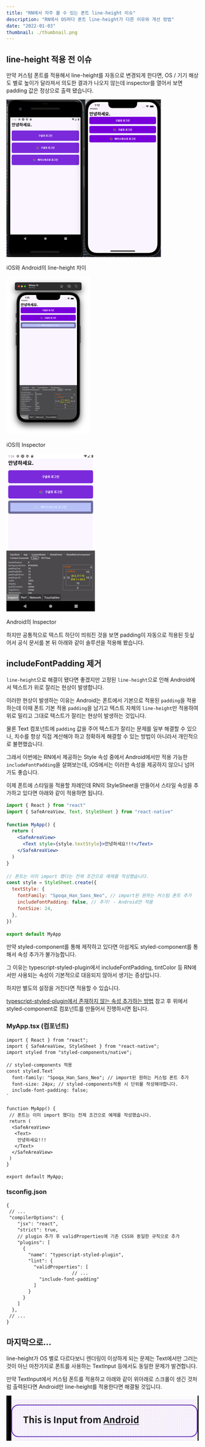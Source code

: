 ```yaml
---
title: "RN에서 자주 볼 수 있는 폰트 line-height 이슈"
description: "RN에서 OS마다 폰트 line-height가 다른 이유와 개선 방법"
date: "2022-01-03"
thumbnail: ./thumbnail.png
---
```


## line-height 적용 전 이슈

만약 커스텀 폰트를 적용해서 line-height를 자동으로 변경되게 한다면, OS / 기기 해상도 별로 높이가 달라져서 의도한 결과가 나오지 않는데 inspector를 열어서 보면 padding 값은 정상으로 출력 됐습니다.

![iOS와 Android의 line-height 차이](./안드로이드-ios-비교.png)

iOS와 Android의 line-height 차이

![iOS의 Inspector](./ios-정상.png)

iOS의 Inspector

![Android의 Inspector](./안드로이드-비정상.png)

Android의 Inspector

하지만 공통적으로 텍스트 하단이 띄워진 것을 보면 padding이 자동으로 적용된 듯싶어서 공식 문서를 본 뒤 아래와 같이 솔루션을 적용해 봤습니다.

## includeFontPadding 제거

`line-height`으로 해결이 됐다면 좋겠지만 고정된 `line-height`으로 인해 Android에서 텍스트가 위로 잘리는 현상이 발생합니다.

이러한 현상이 발생하는 이유는 Android는 폰트에서 기본으로 적용된 `padding`을 적용하는데 이때 폰트 기본 적용 `padding`을 남기고 텍스트 자체의 `line-height`만 적용하여 위로 밀리고 그대로 텍스트가 잘리는 현상이 발생하는 것입니다.

물론 Text 컴포넌트에 `padding` 값을 주어 텍스트가 잘리는 문제를 일부 해결할 수 있으나, 치수를 항상 직접 계산해야 하고 정확하게 해결할 수 있는 방법이 아니라서 개인적으로 불편했습니다.

그래서 이번에는 RN에서 제공하는 Style 속성 중에서 Android에서만 적용 가능한 `includeFontPadding`을 살펴보는데, iOS에서는 이러한 속성을 제공하지 않으니 넘어가도 좋습니다.

이제 폰트에 스타일을 적용할 차례인데 RN의 StyleSheet을 만들어서 스타일 속성을 추가하고 있다면 아래와 같이 적용하면 됩니다.

```jsx
import { React } from "react"
import { SafeAreaView, Text, StyleSheet } from "react-native"

function MyApp() {
  return (
    <SafeAreaView>
      <Text style={style.textStyle}>안녕하세요!!!</Text>
    </SafeAreaView>
  )
}

// 폰트는 이미 import 했다는 전제 조건으로 예제를 작성했습니다.
const style = StyleSheet.create({
  textStyle: {
    fontFamily: "Spoqa_Han_Sans_Neo", // import된 원하는 커스텀 폰트 추가
    includeFontPadding: false, // 추가! - Android만 적용
    fontSize: 24,
  },
})

export default MyApp
```

만약 styled-component를 통해 제작하고 있다면 아쉽게도 styled-component를 통해서 속성 추가가 불가능합니다.

그 이유는 typescript-styled-plugin에서 includeFontPadding, tintColor 등 RN에서만 사용되는 속성이 기본적으로 대응되지 않아서 생기는 증상입니다.

하지만 별도의 설정을 거친다면 적용할 수 있습니다.

[typescript-styled-plugin에서 존재하지 않는 속성 추가하는 방법](https://github.com/microsoft/typescript-styled-plugin/issues/58) 참고 후 위에서 styled-component로 컴포넌트를 만들어서 진행하시면 됩니다.

### MyApp.tsx (컴포넌트)

```tsx
import { React } from "react";
import { SafeAreaView, StyleSheet } from "react-native";
import styled from "styled-components/native";

// styled-components 적용
const styled.Text`
  font-family: "Spoqa_Han_Sans_Neo"; // import된 원하는 커스텀 폰트 추가
  font-size: 24px; // styled-components적용 시 단위를 작성해야합니다.
  include-font-padding: false;
`

function MyApp() {
 // 폰트는 이미 import 했다는 전제 조건으로 예제를 작성했습니다.
 return (
  <SafeAreaView>
   <Text>
    안녕하세요!!!
   </Text>
  </SafeAreaView>
 )
}

export default MyApp;
```

### tsconfig.json

```tsx
{
 // ...
 "compilerOptions": {
    "jsx": "react",
    "strict": true,
    // plugin 추가 후 validProperties에 기존 CSS와 동일한 규칙으로 추가
    "plugins": [
      {
        "name": "typescript-styled-plugin",
        "lint": {
          "validProperties": [
						// ...
            "include-font-padding"
          ]
        }
      }
    ]
  },
 // ...
}
```

## 마지막으로...

line-height가 OS 별로 다르다보니 렌더링이 이상하게 되는 문제는 Text에서만 그러는 것이 아닌 마찬가지로 폰트를 사용하는 TextInput 등에서도 동일한 문제가 발견합니다.

만약 TextInput에서 커스텀 폰트를 적용하고 아래와 같이 위아래로 스크롤이 생긴 것처럼 출력된다면 Android만 line-height를 적용한다면 해결될 것입니다.

![화면 기록 2021-12-29 오후 10.39.09.gif](./인풋-스크롤.gif)
